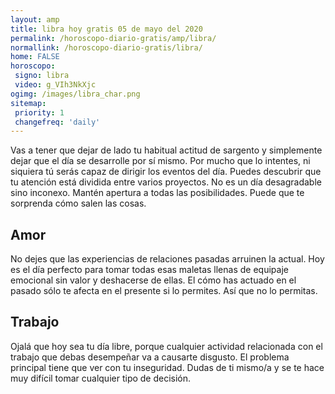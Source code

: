 ```yaml
---
layout: amp
title: libra hoy gratis 05 de mayo del 2020 
permalink: /horoscopo-diario-gratis/amp/libra/
normallink: /horoscopo-diario-gratis/libra/
home: FALSE
horoscopo:
 signo: libra
 video: g_VIh3NkXjc
ogimg: /images/libra_char.png
sitemap:
 priority: 1
 changefreq: 'daily'
---
```



Vas a tener que dejar de lado tu habitual actitud de sargento y simplemente dejar que el día se desarrolle por sí mismo. Por mucho que lo intentes, ni siquiera tú serás capaz de dirigir los eventos del día. Puedes descubrir que tu atención está dividida entre varios proyectos. No es un día desagradable sino inconexo. Mantén apertura a todas las posibilidades. Puede que te sorprenda cómo salen las cosas.

## Amor

No dejes que las experiencias de relaciones pasadas arruinen la actual. Hoy es el día perfecto para tomar todas esas maletas llenas de equipaje emocional sin valor y deshacerse de ellas. El cómo has actuado en el pasado sólo te afecta en el presente si lo permites. Así que no lo permitas.

## Trabajo

Ojalá que hoy sea tu día libre, porque cualquier actividad relacionada con el trabajo que debas desempeñar va a causarte disgusto. El problema principal tiene que ver con tu inseguridad. Dudas de ti mismo/a y se te hace muy difícil tomar cualquier tipo de decisión.